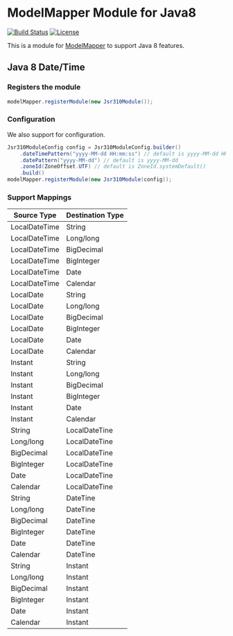 # ModelMapper Module for Java8

[![Build Status](https://travis-ci.org/modelmapper/modelmapper.svg)](https://travis-ci.org/chhsiao90/modelmapper-module-java8) 
[![License](http://img.shields.io/:license-apache-brightgreen.svg)](http://www.apache.org/licenses/LICENSE-2.0.html)

This is a module for [ModelMapper](http://modelmapper.org) to support Java 8 features.

## Java 8 Date/Time

### Registers the module

```java
modelMapper.registerModule(new Jsr310Module());
```

### Configuration

We also support for configuration.

```java
Jsr310ModuleConfig config = Jsr310ModuleConfig.builder()
    .dateTimePattern("yyyy-MM-dd HH:mm:ss") // default is yyyy-MM-dd HH:mm:ss
    .datePattern("yyyy-MM-dd") // default is yyyy-MM-dd
    .zoneId(ZoneOffset.UTF) // default is ZoneId.systemDefault()
    .build()
modelMapper.registerModule(new Jsr310Module(config));
```

### Support Mappings

| Source Type   | Destination Type |
|---------------|------------------|
| LocalDateTime | String           |
| LocalDateTime | Long/long        |
| LocalDateTime | BigDecimal       |
| LocalDateTime | BigInteger       |
| LocalDateTime | Date             |
| LocalDateTime | Calendar         |
| LocalDate     | String           |
| LocalDate     | Long/long        |
| LocalDate     | BigDecimal       |
| LocalDate     | BigInteger       |
| LocalDate     | Date             |
| LocalDate     | Calendar         |
| Instant       | String           |
| Instant       | Long/long        |
| Instant       | BigDecimal       |
| Instant       | BigInteger       |
| Instant       | Date             |
| Instant       | Calendar         |
| String        | LocalDateTine    |
| Long/long     | LocalDateTine    |
| BigDecimal    | LocalDateTine    |
| BigInteger    | LocalDateTine    |
| Date          | LocalDateTine    |
| Calendar      | LocalDateTine    |
| String        | DateTine         |
| Long/long     | DateTine         |
| BigDecimal    | DateTine         |
| BigInteger    | DateTine         |
| Date          | DateTine         |
| Calendar      | DateTine         |
| String        | Instant          |
| Long/long     | Instant          |
| BigDecimal    | Instant          |
| BigInteger    | Instant          |
| Date          | Instant          |
| Calendar      | Instant          |
